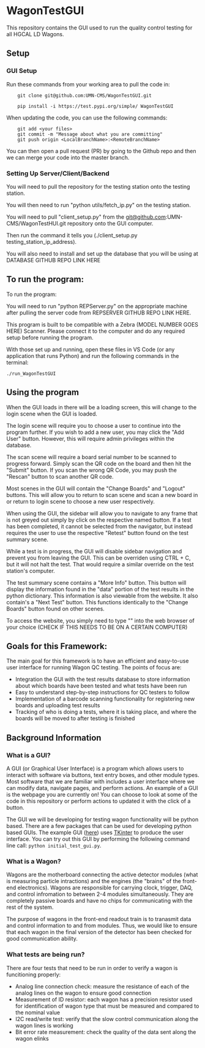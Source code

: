


# WagonTestGUI

This repository contains the GUI used to run the quality control testing for all HGCAL LD Wagons.

## Setup 

### GUI Setup

Run these commands from your working area to pull the code in:
```
	git clone git@github.com:UMN-CMS/WagonTestGUI.git

	pip install -i https://test.pypi.org/simple/ WagonTestGUI
``` 
When updating the code, you can use the following commands:
``` 
    git add <your files>
    git commit -m "Message about what you are committing"
    git push origin <LocalBranchName>:<RemoteBranchName>
``` 
You can then open a pull request (PR) by going to the Github repo and then we can merge your code into the master branch. 

### Setting Up Server/Client/Backend

You will need to pull the repository for the testing station onto the testing station.

You will then need to run "python utils/fetch\_ip.py" on the testing station.  

You will need to pull "client\_setup.py" from the git@github.com:UMN-CMS/WagonTestHUI.git repository onto the GUI computer.

Then run the command it tells you (./client\_setup.py testing\_station\_ip\_address).

You will also need to install and set up the database that you will be using at DATABASE GITHUB REPO LINK HERE

## To run the program:

To run the program:

You will need to run "python REPServer.py" on the appropriate machine after pulling the server code from REPSERVER GITHUB REPO LINK HERE.

This program is built to be compatible with a Zebra (MODEL NUMBER GOES HERE) Scanner. Please connect it to the computer and do any required setup before running the program. 

With those set up and running, open these files in VS Code (or any application that runs Python) and run the following commands in the terminal:

```
./run_WagonTestGUI
```
## Using the program

When the GUI loads in there will be a loading screen, this will change to the login scene when the GUI is loaded.

The login scene will require you to choose a user to continue into the program further. If you wish to add a new user, you may click the "Add User" button. However, this will require admin privileges within the database.

The scan scene will require a board serial number to be scanned to progress forward. Simply scan the QR code on the board and then hit the "Submit" button. If you scan the wrong QR Code, you may push the "Rescan" button to scan another QR code.
 
Most scenes in the GUI will contain the "Change Boards" and "Logout" buttons. This will allow you to return to scan scene and scan a new board in or return to login scene to choose a new user respectively.

When using the GUI, the sidebar will allow you to navigate to any frame that is not greyed out simply by click on the respective named button. If a test has been completed, it cannot be selected from the navigator, but instead requires the user to use the respective "Retest" button found on the test summary scene.

While a test is in progress, the GUI will disable sidebar navigation and prevent you from leaving the GUI. This can be overriden using CTRL + C, but it will not halt the test. That would require a similar override on the test station's computer.

The test summary scene contains a "More Info" button. This button will display the information found in the "data" portion of the test results in the python dictionary. This information is also viewable from the website. It also contain's a "Next Test" button. This functions identically to the "Change Boards" button found on other scenes.

To access the website, you simply need to type "" into the web browser of your choice (CHECK IF THIS NEEDS TO BE ON A CERTAIN COMPUTER)
 

## Goals for this Framework:

The main goal for this framework is to have an efficient and easy-to-use user interface for running Wagon QC testing. The points of focus are:
- Integration the GUI with the test results database to store information about which boards have been tested and what tests have been run
- Easy to understand step-by-step instructions for QC testers to follow
- Implementation of a barcode scanning functionality for registering new boards and uploading test results
- Tracking of who is doing a tests, where it is taking place, and where the boards will be moved to after testing is finished

## Background Information

### What is a GUI?

A GUI (or Graphical User Interface) is a program which allows users to interact with software via buttons, text entry boxes, and other module types. Most software that we are familiar with includes a user interface where we can modify data, navigate pages, and perform actions. An example of a GUI is the webpage you are currently on! You can choose to look at some of the code in this repository or perform actions to updated it with the click of a button. 

The GUI we will be developing for testing wagon functionality will be python based. There are a few packages that can be used for developing python based GUIs. The example GUI ([here](gui/initial_test_gui.py)) uses [TKinter](https://docs.python.org/3/library/tkinter.html) to produce the user interface. You can try out this GUI by performing the following command line call: `python initial_test_gui.py`.

### What is a Wagon?

Wagons are the motherboard connecting the active detector modules (what is measuring particle intractions) and the engines (the "brains" of the front-end electronics). Wagons are responsible for carrying clock, trigger, DAQ, and control infromation to between 2-4 modules simultaneously. They are completely passive boards and have no chips for communicating with the rest of the system. 

The purpose of wagons in the front-end readout train is to tranasmit data and control information to and from modules. Thus, we would like to ensure that each wagon in the final version of the detector has been checked for good communication ability.

### What tests are being run?

There are four tests that need to be run in order to verify a wagon is funcitioning properly:

- Analog line connection check: measure the resistance of each of the analog lines on the wagon to ensure good connection
- Measurement of ID resistor: each wagon has a precision resistor used for identification of wagon type that must be measured and compared to the nominal value
- I2C read/write test: verify that the slow control communication along the wagon lines is working
- Bit error rate measurement: check the quality of the data sent along the wagon elinks
